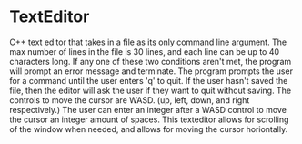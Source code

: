 # TextEditor

C++ text editor that takes in a file as its only command line argument. The max number of lines in the file is 30 lines, and each line can be up to 40 characters long. If any one of these two conditions aren't met, the program will prompt an error message and terminate. The program prompts the user for a command until the user enters 'q' to quit. If the user hasn't saved the file, then the editor will ask the user if they want to quit without saving. The controls to move the cursor are WASD. (up, left, down, and right respectively.) The user can enter an integer after a WASD control to move the cursor an integer amount of spaces. This texteditor allows for scrolling of the window when needed, and allows for moving the cursor horiontally. 
